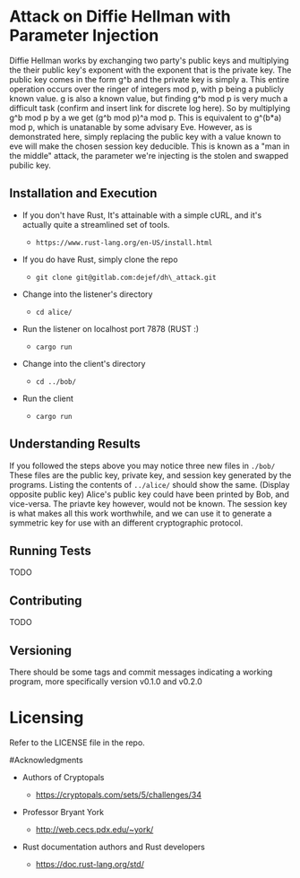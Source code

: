 # Attack on Diffie Hellman with Parameter Injection
Diffie Hellman works by exchanging two party's public keys and multiplying
the their public key's exponent with the exponent that is the private key.
The public key comes in the form g^b and the private key is simply a. This
entire operation occurs over the ringer of integers mod p, with p being a 
publicly known value. g is also a known value, but finding g^b mod p is 
very much a difficult task (confirm and insert link for discrete log here).
So by multiplying g^b mod p by a we get (g^b mod p)^a mod p. This is 
equivalent to g^(b\*a) mod p, which is unatanable by some advisary Eve. 
However, as is demonstrated here, simply replacing the public key with a
value known to eve will make the chosen session key deducible. This is
known as a "man in the middle" attack, the parameter we're injecting is
the stolen and swapped pubilic key.


## Installation and Execution
 *  If you don't have Rust, It's attainable with a simple cURL, and it's 
    actually quite a streamlined set of tools. 
    + `https://www.rust-lang.org/en-US/install.html`

 * If you do have Rust, simply clone the repo
    + `git clone git@gitlab.com:dejef/dh\_attack.git`

 * Change into the listener's directory
    + `cd alice/`

 * Run the listener on localhost port 7878 (RUST :)
    + `cargo run`

 + Change into the client's directory
    + `cd ../bob/`

 + Run the client
    + `cargo run`

## Understanding Results
If you followed the steps above you may notice three new files in `./bob/` 
These files are the public key, private key, and session key generated by 
the programs. Listing the contents of `../alice/` should show the same. 
(Display opposite public key) Alice's public key could have been printed
by Bob, and vice-versa. The priavte key however, would not be known. The
session key is what makes all this work worthwhile, and we can use it to 
generate a symmetric key for use with an different cryptographic protocol.

## Running Tests
TODO 

## Contributing
TODO

## Versioning 
There should be some tags and commit messages indicating a working program,
more specifically version v0.1.0 and v0.2.0 

# Licensing
Refer to the LICENSE file in the repo.

#Acknowledgments
 * Authors of Cryptopals
    + https://cryptopals.com/sets/5/challenges/34

 * Professor Bryant York 
    + http://web.cecs.pdx.edu/~york/

 * Rust documentation authors and Rust developers
    + https://doc.rust-lang.org/std/
